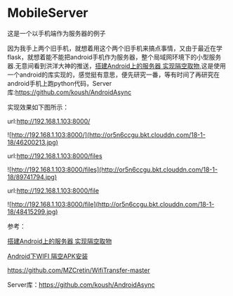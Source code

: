 # MobileServer
这是一个以手机端作为服务器的例子

因为我手上两个旧手机，就想着用这个两个旧手机来搞点事情，又由于最近在学flask，就想着能不能把android手机作为服务器，整个局域网环境下的小型服务器.无意间看到洪洋大神的推送，[搭建Android上的服务器 实现隔空取物](http://www.wanandroid.com/blog/show/2020),这是使用一个android的库实现的，感觉挺有意思，便先研究一番，等有时间了再研究在android手机上跑python代码，Server库:https://github.com/koush/AndroidAsync

实现效果如下图所示：

url:http://192.168.1.103:8000/

![http://192.168.1.103:8000/](http://or5n6ccgu.bkt.clouddn.com/18-1-18/46200213.jpg)

url:http://192.168.1.103:8000/files

![http://192.168.1.103:8000/files](http://or5n6ccgu.bkt.clouddn.com/18-1-18/89741794.jpg)

url:http://192.168.1.103:8000/file

![http://192.168.1.103:8000/file](http://or5n6ccgu.bkt.clouddn.com/18-1-18/48415299.jpg)


参考：

[搭建Android上的服务器 实现隔空取物](http://www.wanandroid.com/blog/show/2020)

[Android下WIFI 隔空APK安装](https://www.jianshu.com/p/e0c172c4e3bf)

https://github.com/MZCretin/WifiTransfer-master

Server库：https://github.com/koush/AndroidAsync